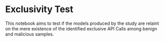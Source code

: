 # Exclusivity Test

This notebook aims to test if the models produced by the study are relaint on the mere existence of the identified exclusive API Calls among benign and malicious samples. 